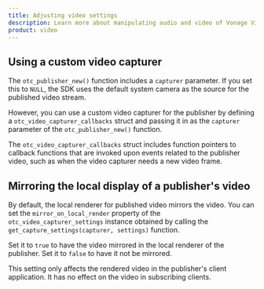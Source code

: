 ```yaml
---
title: Adjusting video settings
description: Learn more about manipulating audio and video of Vonage Video API streams for your Linux application. Publish only video or audio, adjust the frame rate, and more. 
product: video
---
```


## Using a custom video capturer

The `otc_publisher_new()` function includes a `capturer` parameter. If you set this to `NULL`, the SDK uses the default system camera as the source for the published video stream.

However, you can use a custom video capturer for the publisher by defining a `otc_video_capturer_callbacks` struct and passing it in as the `capturer` parameter of the `otc_publisher_new()` function.

The `otc_video_capturer_callbacks` struct includes function pointers to callback functions that are invoked upon events related to the publisher video, such as when the video capturer needs a new video frame.

<!-- OPT-TODO: To see an example, see the Custom Video Capturer sample of the [Vonage Video-linux-sdk-samples](https://github.com/opentok/opentok-linux-sdk-samples) repo. -->

## Mirroring the local display of a publisher's video

By default, the local renderer for published video mirrors the video. You can set the `mirror_on_local_render` property of the `otc_video_capturer_settings` instance obtained by calling the `get_capture_settings(capturer, settings)` function.

Set it to `true` to have the video mirrored in the local renderer of the publisher. Set it to `false` to have it not be mirrored.

This setting only affects the rendered video in the publisher's client application. It has no effect on the video in subscribing clients.
